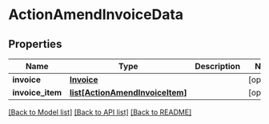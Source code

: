 # ActionAmendInvoiceData

## Properties
Name | Type | Description | Notes
------------ | ------------- | ------------- | -------------
**invoice** | [**Invoice**](Invoice.md) |  | [optional] 
**invoice_item** | [**list[ActionAmendInvoiceItem]**](ActionAmendInvoiceItem.md) |  | [optional] 

[[Back to Model list]](../README.md#documentation-for-models) [[Back to API list]](../README.md#documentation-for-api-endpoints) [[Back to README]](../README.md)


